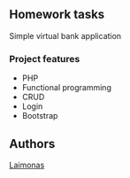 ## Homework tasks

Simple virtual bank application

### Project features
- PHP
- Functional programming
- CRUD
- Login
- Bootstrap

## Authors
[Laimonas](https://github.com/LaimonasMas/)

